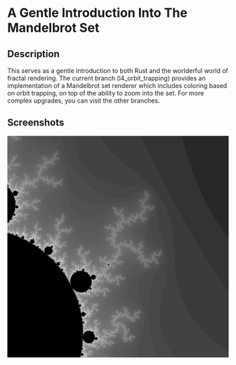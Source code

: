 # A Gentle Introduction Into The Mandelbrot Set

## Description

This serves as a gentle introduction to both Rust and the worlderful world of fractal rendering.
The current branch (l4_orbit_trapping) provides an implementation of a Mandelbrot set renderer which includes coloring based on orbit trapping, on top of the ability to zoom into the set.
For more complex upgrades, you can visit the other branches.

## Screenshots

![mandelbrot](./screenshots/mandelbrot.png)
